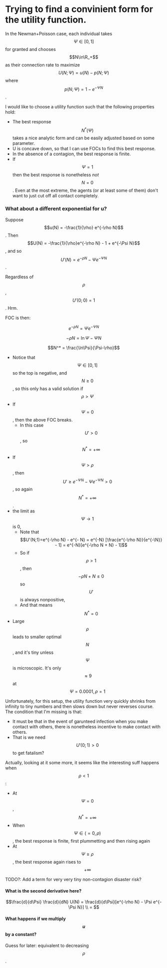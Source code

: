
# Trying to find a convinient form for the utility function.

In the Newman+Poisson case, each individual takes $$\Psi\in[0,1]$$ for granted and chooses $$N\in\R_+$$ as their connection rate to maximize $$U(N;\Psi)=u(N)-p(N;\Psi)$$ where $$p(N;\Psi)=1-e^{-\Psi N}$$.

I would like to choose a utility function such that the following properties hold:
- The best response $$N^*(\Psi)$$ takes a nice analytic form and can be easily adjusted based on some parameter.
- U is concave down, so that I can use FOCs to find this best response.
- In the absence of a contagion, the best response is finite.
- If $$\Psi=1$$ then the best response is nonetheless *not* $$N=0$$. Even at the most extreme, the agents (or at least some of them) don't want to just cut off all contact completely. 

### What about a different exponential for u?

Suppose $$u(N) = -\frac{1}{\rho} e^{-\rho N}$$.
Then $$U(N) = -\frac{1}{\rho}e^{-\rho N} - 1 + e^{-\Psi N}$$,
and so $$U'(N) = e^{-\rho N} - \Psi e^{-\Psi N}$$.

Regardless of $$\rho$$, $$U'(0;0)=1$$. Hrm.

FOC is then: 

$$e^{-\rho N} = \Psi e^{-\Psi N}$$

$$-\rho N = \ln\Psi -\Psi N$$

$$N^* = \frac{\ln\Psi}{\Psi-\rho}$$

- Notice that $$\Psi\in[0,1]$$ so the top is negative, and $$N\geq 0$$, so this only has a valid solution if $$\rho > \Psi$$
- If $$\Psi=0$$, then the above FOC breaks. 
    - In this case $$U' > 0$$, so  $$N^*=+\infty$$
- If $$\Psi > \rho$$, then $$U' \geq e^{-\Psi N} - \Psi e^{-\Psi N} > 0$$, so again $$N^*=+\infty$$.
- the limit as $$\Psi\to 1$$ is 0, 
    - Note that $$U'(N;1)=e^{-\rho N} -  e^{- N} = e^{-N} [\frac{e^{-\rho N}}{e^{-\N}}  - 1] = e^{-N}[e^{-\rho N + N} - 1]$$ 
    - So if $$\rho > 1$$, then $$-\rho N+N \leq 0$$ so $$U'$$ is always nonpositive, 
    - And that means $$N^*=0$$ 
- Large $$\rho$$ leads to smaller optimal $$N$$, and it's tiny unless $$\Psi$$ is microscopic. It's only $$\approx 9$$ at $$\Psi=0.0001,\rho=1$$ 

Unfortunately, for this setup, the utility function very quickly shrinks from infinity to tiny numbers and then slows down but never reverses course. The condition that I'm missing is that:

- It must be that in the event of garunteed infection when you make contact with others, there is nonetheless incentive to make contact with others. 
- That is we need $$U'(0;1) > 0$$ to get fatalism?

Actually, looking at it some more, it seems like the interesting suff happens when $$\rho < 1$$:
- At $$\Psi = 0$$, $$N^*=+\infty$$
- When $$\Psi\in(=0,\rho)$$, the best response is finite, first plummetting and then rising again
- At $$\Psi \geq \rho$$, the best response again rises to $$+\infty$$

TODO?: Add a term for very very tiny non-contagion disaster risk?


#### What is the second derivative here?

$$\frac{d}{d\Psi} \frac{d}{dN} U(N) = \frac{d}{d\Psi}[e^{-\rho N} - \Psi e^{-\Psi N}] \\
= $$


#### What happens if we multiply $$u$$ by a constant?

Guess for later: equivalent to decreasing $$\rho$$.



